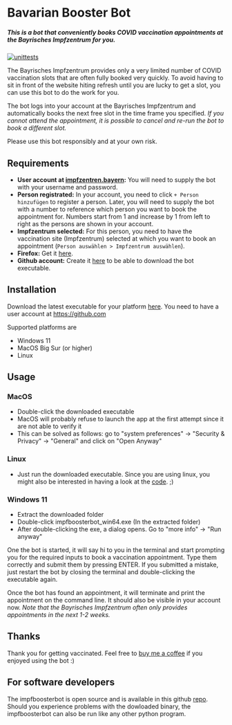# Bavarian Booster Bot
##### This is a bot that conveniently books COVID vaccination appointments at the Bayrisches Impfzentrum for you.  

[![unittests](https://github.com/dominik-widmann/impfboosterbot/actions/workflows/unittests.yaml/badge.svg)](https://github.com/dominik-widmann/impfboosterbot/actions/workflows/unittests.yaml)

The Bayrisches Impfzentrum provides only a very limited number of COVID vaccination slots that are often fully booked very quickly. To avoid having to sit in front of the website hiting refresh until you are lucky to get a slot, you can use this bot to do the work for you.

The bot logs into your account at the Bayrisches Impfzentrum and automatically books the next free slot in the time frame you specified. _If you cannot attend the appointment, it is possible to cancel and re-run the bot to book a different slot._ 

Please use this bot responsibly and at your own risk.

## Requirements
* **User account at [impfzentren.bayern](https://impfzentren.bayern):** You will need to supply the bot with your username and password.
* **Person registrated:** In your account, you need to click `+ Person hinzufügen` to register a person. Later, you will need to supply the bot with a number to reference which person you want to book the appointment for. Numbers start from 1 and increase by 1 from left to right as the persons are shown in your account.
* **Impfzentrum selected:** For this person, you need to have the vaccination site (Impfzentrum) selected at which you want to book an appointment (`Person auswählen > Impfzentrum auswählen`).
* **Firefox:** Get it [here](https://www.mozilla.org/en-US/firefox/new/).
* **Github account:** Create it [here](https://github.com) to be able to download the bot executable.

## Installation
Download the latest executable for your platform [here](https://github.com/dominik-widmann/impfboosterbot/releases/tag/v1.0). You need to have a user account at https://github.com

Supported platforms are
* Windows 11
* MacOS Big Sur (or higher)
* Linux

## Usage
### MacOS
* Double-click the downloaded executable
* MacOS will probably refuse to launch the app at the first attempt since it are not able to verify it
* This can be solved as follows: go to "system preferences" -> "Security & Privacy" -> "General" and click on "Open Anyway"

### Linux
* Just run the downloaded executable. Since you are using linux, you might also be interested in having a look at the [code](https://github.com/dominik-widmann/impfboosterbot). ;)

### Windows 11
* Extract the downloaded folder
* Double-click impfboosterbot_win64.exe (In the extracted folder)  
* After double-clicking the exe, a dialog opens. Go to "more info" -> "Run anyway"

One the bot is started, it will say hi to you in the terminal and start prompting you for the required inputs to book a 
vaccination appointment. Type them correctly and submit them by pressing ENTER.
If you submitted a mistake, just restart the bot by closing the terminal and double-clicking the executable again.

Once the bot has found an appointment, it will terminate and print the appointment on the command line. It should also be visible in your account now. _Note that the Bayrisches Impfzentrum often only provides appointments in the next 1-2 weeks._

## Thanks
Thank you for getting vaccinated. Feel free to [buy me a coffee](https://ko-fi.com/dominikwidmann) if you enjoyed using the bot :)

## For software developers
The impfboosterbot is open source and is available in this github [repo](https://github.com/dominik-widmann/impfboosterbot). 
Should you experience problems with the dowloaded binary, the impfboosterbot can also be run like any other python program.
